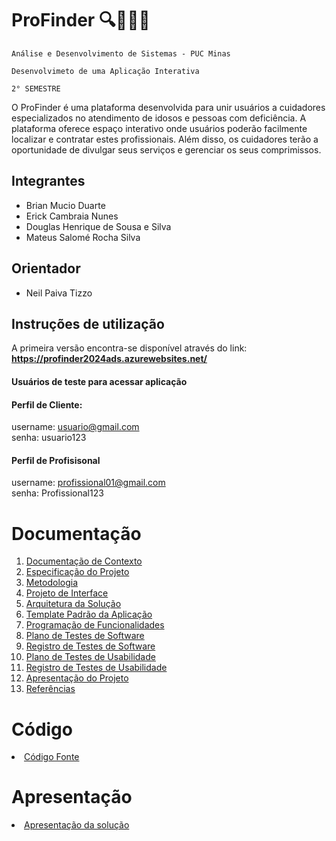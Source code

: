 # ProFinder 🔍👴👨‍🦽

`Análise e Desenvolvimento de Sistemas - PUC Minas`

`Desenvolvimeto de uma Aplicação Interativa`

`2° SEMESTRE`

O ProFinder é uma plataforma desenvolvida para unir usuários a cuidadores especializados no atendimento de idosos e pessoas com deficiência. A plataforma oferece espaço interativo onde usuários poderão facilmente localizar e contratar estes profissionais. Além disso, os cuidadores terão a oportunidade de divulgar seus serviços e gerenciar os seus comprimissos.
## Integrantes

* Brian Mucio Duarte
* Erick Cambraia Nunes
* Douglas Henrique de Sousa e Silva
* Mateus Salomé Rocha Silva


## Orientador

* Neil Paiva Tizzo

## Instruções de utilização

A primeira versão encontra-se disponível através do link: **https://profinder2024ads.azurewebsites.net/**

#### Usuários de teste para acessar aplicação
#### Perfil de Cliente: <p></p>
username: usuario@gmail.com <br>
senha: usuario123

#### Perfil de Profisisonal <p></p>
username: profissional01@gmail.com <br>
senha: Profissional123


# Documentação

<ol>
<li><a href="docs/01-Documentação de Contexto.md"> Documentação de Contexto</a></li>
<li><a href="docs/02-Especificação do Projeto.md"> Especificação do Projeto</a></li>
<li><a href="docs/03-Metodologia.md"> Metodologia</a></li>
<li><a href="docs/04-Projeto de Interface.md"> Projeto de Interface</a></li>
<li><a href="docs/05-Arquitetura da Solução.md"> Arquitetura da Solução</a></li>
<li><a href="docs/06-Template Padrão da Aplicação.md"> Template Padrão da Aplicação</a></li>
<li><a href="docs/07-Programação de Funcionalidades.md"> Programação de Funcionalidades</a></li>
<li><a href="docs/08-Plano de Testes de Software.md"> Plano de Testes de Software</a></li>
<li><a href="docs/09-Registro de Testes de Software.md"> Registro de Testes de Software</a></li>
<li><a href="docs/10-Plano de Testes de Usabilidade.md"> Plano de Testes de Usabilidade</a></li>
<li><a href="docs/11-Registro de Testes de Usabilidade.md"> Registro de Testes de Usabilidade</a></li>
<li><a href="docs/12-Apresentação do Projeto.md"> Apresentação do Projeto</a></li>
<li><a href="docs/13-Referências.md"> Referências</a></li>
</ol>

# Código

<li><a href="src/README.md"> Código Fonte</a></li>

# Apresentação

<li><a href="presentation/README.md"> Apresentação da solução</a></li>
